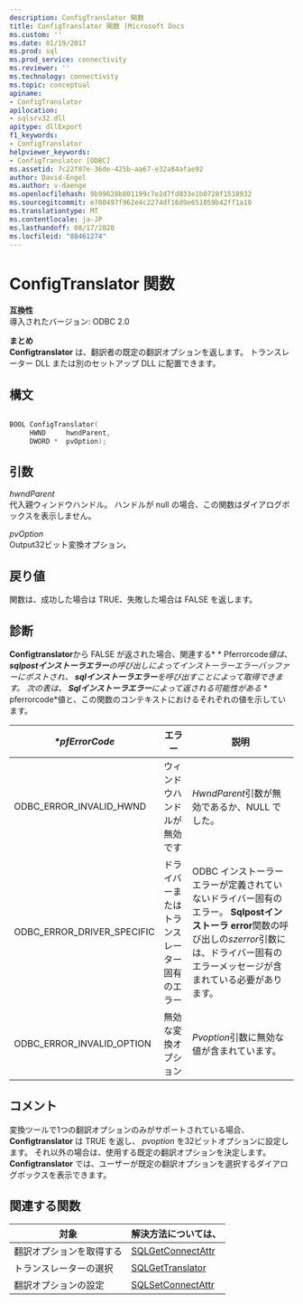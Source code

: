 ```yaml
---
description: ConfigTranslator 関数
title: ConfigTranslator 関数 |Microsoft Docs
ms.custom: ''
ms.date: 01/19/2017
ms.prod: sql
ms.prod_service: connectivity
ms.reviewer: ''
ms.technology: connectivity
ms.topic: conceptual
apiname:
- ConfigTranslator
apilocation:
- sqlsrv32.dll
apitype: dllExport
f1_keywords:
- ConfigTranslator
helpviewer_keywords:
- ConfigTranslator [ODBC]
ms.assetid: 7c22f07e-36de-425b-aa67-e32a84afae92
author: David-Engel
ms.author: v-daenge
ms.openlocfilehash: 9b99628b801199c7e2d7fd033e1b0728f1538932
ms.sourcegitcommit: e700497f962e4c2274df16d9e651059b42ff1a10
ms.translationtype: MT
ms.contentlocale: ja-JP
ms.lasthandoff: 08/17/2020
ms.locfileid: "88461274"
---
```

# <a name="configtranslator-function"></a>ConfigTranslator 関数
**互換性**  
 導入されたバージョン: ODBC 2.0  
  
 **まとめ**  
 **Configtranslator** は、翻訳者の既定の翻訳オプションを返します。 トランスレーター DLL または別のセットアップ DLL に配置できます。  
  
## <a name="syntax"></a>構文  
  
```cpp  
  
BOOL ConfigTranslator(  
     HWND     hwndParent,  
     DWORD *  pvOption);  
```  
  
## <a name="arguments"></a>引数  
 *hwndParent*  
 代入親ウィンドウハンドル。 ハンドルが null の場合、この関数はダイアログボックスを表示しません。  
  
 *pvOption*  
 Output32ビット変換オプション。  
  
## <a name="returns"></a>戻り値  
 関数は、成功した場合は TRUE、失敗した場合は FALSE を返します。  
  
## <a name="diagnostics"></a>診断  
 **Configtranslator**から FALSE が返された場合、関連する* \* Pferrorcode*値は、 **sqlpostインストーラエラー**の呼び出しによってインストーラーエラーバッファーにポストされ、 **sqlインストーラエラー**を呼び出すことによって取得できます。 次の表は、 **Sqlインストーラエラー**によって返される可能性がある* \* pferrorcode*値と、この関数のコンテキストにおけるそれぞれの値を示しています。  
  
|*\*pfErrorCode*|エラー|説明|  
|---------------------|-----------|-----------------|  
|ODBC_ERROR_INVALID_HWND|ウィンドウハンドルが無効です|*HwndParent*引数が無効であるか、NULL でした。|  
|ODBC_ERROR_DRIVER_SPECIFIC|ドライバーまたはトランスレーター固有のエラー|ODBC インストーラーエラーが定義されていないドライバー固有のエラー。 **Sqlpostインストーラ error**関数の呼び出しの*szerror*引数には、ドライバー固有のエラーメッセージが含まれている必要があります。|  
|ODBC_ERROR_INVALID_OPTION|無効な変換オプション|*Pvoption*引数に無効な値が含まれています。|  
  
## <a name="comments"></a>コメント  
 変換ツールで1つの翻訳オプションのみがサポートされている場合、 **Configtranslator** は TRUE を返し、 *pvoption* を32ビットオプションに設定します。 それ以外の場合は、使用する既定の翻訳オプションを決定します。 **Configtranslator** では、ユーザーが既定の翻訳オプションを選択するダイアログボックスを表示できます。  
  
## <a name="related-functions"></a>関連する関数  
  
|対象|解決方法については、|  
|---------------------------|---------|  
|翻訳オプションを取得する|[SQLGetConnectAttr](../../../odbc/reference/syntax/sqlgetconnectattr-function.md)|  
|トランスレーターの選択|[SQLGetTranslator](../../../odbc/reference/syntax/sqlgettranslator-function.md)|  
|翻訳オプションの設定|[SQLSetConnectAttr](../../../odbc/reference/syntax/sqlsetconnectattr-function.md)|
